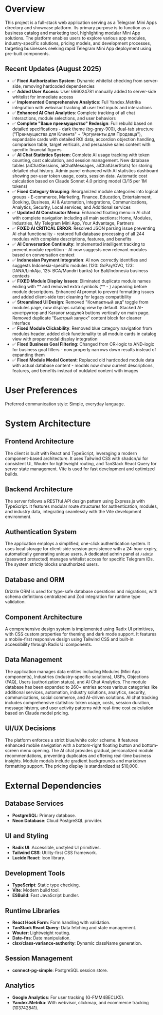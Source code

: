 # Overview

This project is a full-stack web application serving as a Telegram Mini Apps directory and showcase platform. Its primary purpose is to function as a business catalog and marketing tool, highlighting modular Mini App solutions. The platform enables users to explore various app modules, industry-specific solutions, pricing models, and development processes, targeting businesses seeking rapid Telegram Mini App deployment using pre-built components.

## Recent Updates (August 2025)
- ✅ **Fixed Authorization System**: Dynamic whitelist checking from server-side, removing hardcoded dependencies
- ✅ **Added User Access**: User 666024781 manually added to server-side whitelist for immediate access
- ✅ **Implemented Comprehensive Analytics**: Full Yandex.Metrika integration with webvisor tracking all user text inputs and interactions
- ✅ **Enhanced AI Chat Analytics**: Complete tracking of all chat interactions, module selections, and user behaviors
- ✅ **Complete "Ваше преимущество" Redesign**: Full rebuild based on detailed specifications - dark theme (bg-gray-900), dual-tab structure ("Преимущества для Клиента" + "Аргументы для Продавца"), expandable cards with detailed ROI data, accordion objection handling, comparison table, target verticals, and persuasive sales content with specific financial figures
- ✅ **AI Chat Statistics System**: Complete AI usage tracking with token counting, cost calculation, and session management. New database tables (aiChatSessions, aiChatMessages, aiChatUserStats) for storing detailed chat history. Admin panel enhanced with AI statistics dashboard showing per-user token usage, costs, session data. Automatic cost calculation based on Claude Sonnet 4.0 pricing model ($3/$15 per 1M tokens)
- ✅ **Fixed Category Grouping**: Reorganized module categories into logical groups - E-commerce, Marketing, Finance, Education, Entertainment, Booking, Business, AI & Automation, Integrations, Communications, Analytics, Security, Local services, and Additional services
- ✅ **Updated AI Constructor Menu**: Enhanced floating menu in AI chat with complete navigation including all main sections: Home, Modules, Industries, My Telegram Mini App, Your Advantage, Partners
- ✅ **FIXED AI CRITICAL ERROR**: Resolved JSON parsing issue preventing AI chat functionality - restored full database processing of all 244 modules with complete descriptions, features, and benefits
- ✅ **AI Conversation Continuity**: Implemented intelligent tracking to prevent module repetition - AI now suggests new relevant modules based on conversation context
- ✅ **Indonesian Payment Integration**: AI now correctly identifies and suggests Indonesia-specific modules (120: GoPay/OVO, 123: DANA/LinkAja, 125: BCA/Mandiri banks) for Bali/Indonesia business contexts
- ✅ **FIXED Module Display Issues**: Eliminated duplicate module names ending with ** and removed extra symbols (** - ) appearing before module descriptions. Enhanced AI prompt to prevent formatting issues and added client-side text cleaning for legacy compatibility
- ✅ **Streamlined UI Design**: Removed "Компактный вид" toggle from modules page, now displays catalog view by default. Stacked AI-конструктор and Каталог модулей buttons vertically on main page. Removed duplicate "Быстрый запуск" content block for cleaner interface
- ✅ **Fixed Module Clickability**: Removed blue category navigation from modules header, added click functionality to all module cards in catalog view with proper modal display integration
- ✅ **Fixed Business Goal Filtering**: Changed from OR-logic to AND-logic for business goal filters - now properly narrows down results instead of expanding them
- ✅ **Fixed Module Modal Content**: Replaced old hardcoded module data with actual database content - modals now show current descriptions, features, and benefits instead of outdated content with images

# User Preferences

Preferred communication style: Simple, everyday language.

# System Architecture

## Frontend Architecture
The client is built with React and TypeScript, leveraging a modern component-based architecture. It uses Tailwind CSS with shadcn/ui for consistent UI, Wouter for lightweight routing, and TanStack React Query for server state management. Vite is used for fast development and optimized builds.

## Backend Architecture
The server follows a RESTful API design pattern using Express.js with TypeScript. It features modular route structures for authentication, modules, and industry data, integrating seamlessly with the Vite development environment.

## Authentication System
The application employs a simplified, one-click authentication system. It uses local storage for client-side session persistence with a 24-hour expiry, automatically generating unique users. A dedicated admin panel at `/admin` (password protected) manages whitelist access for specific Telegram IDs. The system strictly blocks unauthorized users.

## Database and ORM
Drizzle ORM is used for type-safe database operations and migrations, with schema definitions centralized and Zod integration for runtime type validation.

## Component Architecture
A comprehensive design system is implemented using Radix UI primitives, with CSS custom properties for theming and dark mode support. It features a mobile-first responsive design using Tailwind CSS and built-in accessibility through Radix UI components.

## Data Management
The application manages data entities including Modules (Mini App components), Industries (industry-specific solutions), USPs, Objections (FAQ), Users (authorization status), and AI Chat Analytics. The module database has been expanded to 260+ entries across various categories like additional services, automation, industry solutions, analytics, security, communications, social commerce, and AI-driven solutions. AI chat tracking includes comprehensive statistics: token usage, costs, session duration, message history, and user activity patterns with real-time cost calculation based on Claude model pricing.

## UI/UX Decisions
The platform enforces a strict blue/white color scheme. It features enhanced mobile navigation with a bottom-right floating button and bottom-screen menu opening. The AI chat provides gradual, personalized module recommendations, preventing duplicates and offering real-time business insights. Module modals include gradient backgrounds and markdown formatting support. The pricing display is standardized at $10,000.

# External Dependencies

## Database Services
- **PostgreSQL**: Primary database.
- **Neon Database**: Cloud PostgreSQL provider.

## UI and Styling
- **Radix UI**: Accessible, unstyled UI primitives.
- **Tailwind CSS**: Utility-first CSS framework.
- **Lucide React**: Icon library.

## Development Tools
- **TypeScript**: Static type checking.
- **Vite**: Modern build tool.
- **ESBuild**: Fast JavaScript bundler.

## Runtime Libraries
- **React Hook Form**: Form handling with validation.
- **TanStack React Query**: Data fetching and state management.
- **Wouter**: Lightweight routing.
- **Date-fns**: Date manipulation.
- **clsx/class-variance-authority**: Dynamic className generation.

## Session Management
- **connect-pg-simple**: PostgreSQL session store.

## Analytics
- **Google Analytics**: For user tracking (G-FMM4BECLK5).
- **Yandex.Metrika**: With webvisor, clickmap, and ecommerce tracking (103742841).